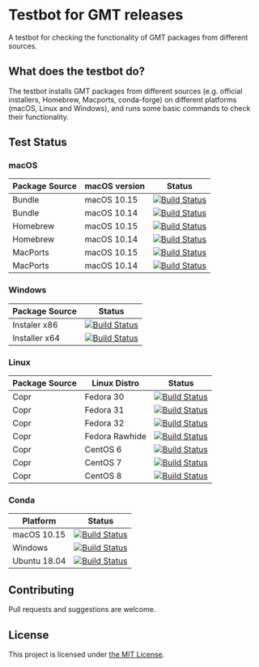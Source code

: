 # Testbot for GMT releases

A testbot for checking the functionality of GMT packages from different sources.

## What does the testbot do?

The testbot installs GMT packages
from different sources (e.g. official installers, Homebrew, Macports, conda-forge)
on different platforms (macOS, Linux and Windows),
and runs some basic commands to check their functionality.

## Test Status

### macOS

| Package Source | macOS version | Status    |
| -------------- | ------------- | --------- |
| Bundle         | macOS 10.15   | [![Build Status](https://dev.azure.com/GenericMappingTools/gmt-release-test-bot/_apis/build/status/GenericMappingTools.gmt-release-testbot?branchName=master&jobName=Bundle&configuration=Bundle%20macOS1015)](https://dev.azure.com/GenericMappingTools/gmt-release-test-bot/_build?definitionId=5) |
| Bundle         | macOS 10.14   | [![Build Status](https://dev.azure.com/GenericMappingTools/gmt-release-test-bot/_apis/build/status/GenericMappingTools.gmt-release-testbot?branchName=master&jobName=Bundle&configuration=Bundle%20macOS1014)](https://dev.azure.com/GenericMappingTools/gmt-release-test-bot/_build?definitionId=5) |
| Homebrew       | macOS 10.15   | [![Build Status](https://dev.azure.com/GenericMappingTools/gmt-release-test-bot/_apis/build/status/GenericMappingTools.gmt-release-testbot?branchName=master&jobName=Homebrew&configuration=Homebrew%20macOS1015)](https://dev.azure.com/GenericMappingTools/gmt-release-test-bot/_build?definitionId=5) |
| Homebrew  	 | macOS 10.14   | [![Build Status](https://dev.azure.com/GenericMappingTools/gmt-release-test-bot/_apis/build/status/GenericMappingTools.gmt-release-testbot?branchName=master&jobName=Homebrew&configuration=Homebrew%20macOS1014)](https://dev.azure.com/GenericMappingTools/gmt-release-test-bot/_build?definitionId=5) |
| MacPorts       | macOS 10.15    | [![Build Status](https://dev.azure.com/GenericMappingTools/gmt-release-test-bot/_apis/build/status/GenericMappingTools.gmt-release-testbot?branchName=master&jobName=Macports&configuration=Macports%20macOS1015)](https://dev.azure.com/GenericMappingTools/gmt-release-test-bot/_build?definitionId=5) |
| MacPorts       | macOS 10.14    | [![Build Status](https://dev.azure.com/GenericMappingTools/gmt-release-test-bot/_apis/build/status/GenericMappingTools.gmt-release-testbot?branchName=master&jobName=Macports&configuration=Macports%20macOS1014)](https://dev.azure.com/GenericMappingTools/gmt-release-test-bot/_build?definitionId=5) |

### Windows

| Package Source | Status    |
| -------------- | --------- |
| Instaler x86   | [![Build Status](https://dev.azure.com/GenericMappingTools/gmt-release-test-bot/_apis/build/status/GenericMappingTools.gmt-release-testbot?branchName=master&jobName=Windows&configuration=Windows%20x86)](https://dev.azure.com/GenericMappingTools/gmt-release-test-bot/_build?definitionId=5) |
| Installer x64  | [![Build Status](https://dev.azure.com/GenericMappingTools/gmt-release-test-bot/_apis/build/status/GenericMappingTools.gmt-release-testbot?branchName=master&jobName=Windows&configuration=Windows%20x64)](https://dev.azure.com/GenericMappingTools/gmt-release-test-bot/_build?definitionId=5) |

### Linux

| Package Source | Linux Distro  | Status    |
| -------------- | ------------- | --------- |
| Copr 			 | Fedora 30     | [![Build Status](https://dev.azure.com/GenericMappingTools/gmt-release-test-bot/_apis/build/status/GenericMappingTools.gmt-release-testbot?branchName=master&jobName=Fedora&configuration=Fedora%20v30)](https://dev.azure.com/GenericMappingTools/gmt-release-test-bot/_build?definitionId=5) |
| Copr		 	 | Fedora 31     | [![Build Status](https://dev.azure.com/GenericMappingTools/gmt-release-test-bot/_apis/build/status/GenericMappingTools.gmt-release-testbot?branchName=master&jobName=Fedora&configuration=Fedora%20v31)](https://dev.azure.com/GenericMappingTools/gmt-release-test-bot/_build?definitionId=5) |
| Copr           | Fedora 32     | [![Build Status](https://dev.azure.com/GenericMappingTools/gmt-release-test-bot/_apis/build/status/GenericMappingTools.gmt-release-testbot?branchName=master&jobName=Fedora&configuration=Fedora%20v32)](https://dev.azure.com/GenericMappingTools/gmt-release-test-bot/_build?definitionId=5) |
| Copr 			 | Fedora Rawhide | [![Build Status](https://dev.azure.com/GenericMappingTools/gmt-release-test-bot/_apis/build/status/GenericMappingTools.gmt-release-testbot?branchName=master&jobName=Fedora&configuration=Fedora%20rawhide)](https://dev.azure.com/GenericMappingTools/gmt-release-test-bot/_build?definitionId=5) |
| Copr           | CentOS 6       | [![Build Status](https://dev.azure.com/GenericMappingTools/gmt-release-test-bot/_apis/build/status/GenericMappingTools.gmt-release-testbot?branchName=master&jobName=CentOS&configuration=CentOS%20v6)](https://dev.azure.com/GenericMappingTools/gmt-release-test-bot/_build?definitionId=5) |
| Copr           | CentOS 7       |  [![Build Status](https://dev.azure.com/GenericMappingTools/gmt-release-test-bot/_apis/build/status/GenericMappingTools.gmt-release-testbot?branchName=master&jobName=CentOS&configuration=CentOS%20v7)](https://dev.azure.com/GenericMappingTools/gmt-release-test-bot/_build?definitionId=5) |
| Copr           | CentOS 8       |  [![Build Status](https://dev.azure.com/GenericMappingTools/gmt-release-test-bot/_apis/build/status/GenericMappingTools.gmt-release-testbot?branchName=master&jobName=CentOS&configuration=CentOS%20v8)](https://dev.azure.com/GenericMappingTools/gmt-release-test-bot/_build?definitionId=5) |

### Conda

| Platform  | Status |
| --------- | ------ |
| macOS 10.15    | [![Build Status](https://dev.azure.com/GenericMappingTools/gmt-release-test-bot/_apis/build/status/GenericMappingTools.gmt-release-testbot?branchName=master&jobName=Conda&configuration=Conda%20macOS)](https://dev.azure.com/GenericMappingTools/gmt-release-test-bot/_build?definitionId=5) |
| Windows        | [![Build Status](https://dev.azure.com/GenericMappingTools/gmt-release-test-bot/_apis/build/status/GenericMappingTools.gmt-release-testbot?branchName=master&jobName=Conda&configuration=Conda%20Windows)](https://dev.azure.com/GenericMappingTools/gmt-release-test-bot/_build?definitionId=5) |
| Ubuntu 18.04   | [![Build Status](https://dev.azure.com/GenericMappingTools/gmt-release-test-bot/_apis/build/status/GenericMappingTools.gmt-release-testbot?branchName=master&jobName=Conda&configuration=Conda%20Linux)](https://dev.azure.com/GenericMappingTools/gmt-release-test-bot/_build?definitionId=5) |


## Contributing

Pull requests and suggestions are welcome.

## License

This project is licensed under [the MIT License](LICENSE).

